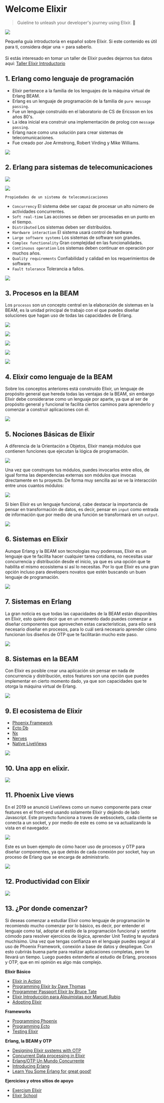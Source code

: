 # Welcome Elixir

> Guieline to unleash your developer's journey using Elixir. 🎇

![](./assets/slide-005.png)

Pequeña guía introductoria en español sobre Elixir. Si este contenido es útil para ti, considera dejar una ⭐️ para saberlo.

Si estás interesado en tomar un taller de Elixir puedes dejarnos tus datos aquí: [Taller Elixir Introductorio](https://forms.gle/YhDN56tEUDejvWmR6)

## 1. Erlang como lenguaje de programación

- Elixir pertenece a la familia de los lenguajes de la máquina virtual de Erlang BEAM.
- Erlang es un lenguaje de programación de la familia de `pure message passing`.
- Fue un lenguaje construído en el laboratorio de CS de Ericsson en los años 80's.
- La idea inicial era construir una implementación de prolog con `message passing`.
- Erlang nace como una solución para crear sistemas de telecomunicaciones.
- Fue creado por Joe Armstrong, Robert Virding y Mike Williams.

![](./assets/slide-006.png)

## 2. Erlang para sistemas de telecomunicaciones

![](./assets/slide-007.png)

![](./assets/slide-008.png)

`Propiedades de un sistema de telecomunicaciones`
- `Concurrency` El sistema debe ser capaz de procesar un alto número de actividades concurrentes.
- `Soft real-time` Las acciones se deben ser procesadas en un punto en el tiempo.
- `Distributed` Los sistemas deben ser distribuídos.
- `Hardware interaction` El sistema usará control de hardware.
- `Large software systems` Los sistemas de software son grandes.
- `Complex functionality` Gran complejidad en las funcionalidades.
- `Continuous operation` Los sistemas deben continuar en operación por muchos años.
- `Quality requirements` Confiabilidad y calidad en los requerimientos de software.
- `Fault tolerance` Tolerancia a fallos.

![](./assets/slide-009.png)

## 3. Procesos en la BEAM

Los `procesos` son un concepto central en la elaboración de sistemas en la BEAM, es la unidad principal de trabajo con el que puedes diseñar soluciones que hagan uso de todas las capacidades de Erlang.

![](./assets/slide-010.png)

![](./assets/slide-011.png)

![](./assets/slide-012.png)

![](./assets/slide-013.png)

![](./assets/slide-014.png)

## 4. Elixir como lenguaje de la BEAM

Sobre los conceptos anteriores está construído Elixir, un lenguaje de propósito general que hereda todas las ventajas de la BEAM, sin embargo Elixir debe considerarse como un lenguaje por aparte, ya que al ser de propósito general y funcional te facilita ciertos caminos para aprenderlo y comenzar a construir aplicaciones con él.

![](./assets/slide-015.png)

## 5. Nociones Básicas de Elixir

A diferencia de la Orientación a Objetos, Elixir maneja módulos que contienen funciones que ejecutan la lógica de programación.

![](./assets/slide-016.png)

Una vez que construyes tus módulos, puedes invocarlos entre ellos, de igual forma las dependencias externas son módulos que invocas directamente en tu proyecto. De forma muy sencilla así se ve la interacción entre unos cuantos módulos:

![](./assets/slide-017.png)

Si bien Elixir es un lenguaje funcional, cabe destacar la importancia de pensar en transformación de datos, es decir, pensar en `input` como entrada de información que por medio de una función se transformará en un `output`.

![](./assets/slide-018.png)

## 6. Sistemas en Elixir

Aunque Erlang y la BEAM son tecnologías muy poderosas, Elixir es un lenguaje que te facilita hacer cualquier tarea cotidiana, no necesitas usar concurrencia y distribución desde el inicio, ya que es una opción que te habilita el mismo ecosistema si así lo necesitas. Por lo que Elixir es una gran opción incluso para developers novatos que estén buscando un buen lenguaje de programación.

![](./assets/slide-019.png)

## 7. Sistemas en Erlang

La gran noticia es que todas las capacidades de la BEAM están disponibles en Elixir, esto quiere decir que en un momento dado puedes comenzar a diseñar componentes que aprovechen estas características, para ello será necesario diseñar en procesos, para lo cuál será necesario aprender cómo funcionan los diseños de OTP que te facilitarán mucho este paso.

![](./assets/slide-020.png)

## 8. Sistemas en la BEAM

Con Elixir es posible crear una aplicación sin pensar en nada de concurrencia y distribución, estos features son una opción que puedes implementar en cierto momento dado, ya que son capacidades que te otorga la máquina virtual de Erlang.

![](./assets/slide-021.png)

## 9. El ecosistema de Elixir

- [Phoenix Framework](https://www.phoenixframework.org/)
- [Ecto Db](https://hexdocs.pm/ecto/Ecto.html)
- [Nx](https://github.com/elixir-nx/)
- [Nerves](https://nerves-project.org/)
- [Native LiveViews](https://native.live/)

![](./assets/slide-022.png)

## 10. Una app en elixir.

![](./assets/slide-023.png)

## 11. Phoenix Live views

En el 2019 se anunció LiveViews como un nuevo componente para crear features en el front-end usando solamente Elixir y dejándo de lado Javascript. Este proyecto funciona a traves de websockets, cada cliente se conecta a un socket, y por medio de este es como se va actualizando la vista en el navegador. 

![](./assets/slide-024.png)

Este es un buen ejemplo de cómo hacer uso de procesos y OTP para diseñar componentes, ya que detrás de cada conexión por socket, hay un proceso de Erlang que se encarga de administrarlo. 

![](./assets/slide-025.png)

## 12. Productividad con Elixir

![](./assets/slide-026.png)

## 13. ¿Por donde comenzar?

Si deseas comenzar a estudiar Elixir como lenguaje de programación te recomiendo mucho comenzar por lo básico, es decir, por entender el lenguaje como tal, adoptar el estilo de la programación funcional y sentirte cómodo para resolver ejercicios de lógica, aprender Unit Testing te ayudará muchísimo. Una vez que tengas confianza en el lenguaje puedes seguir al uso de Phoenix Framework, conexión a base de datos y despliegue. Con esto cubrirás buena parte para realizar aplicaciones completas, pero te llevará un tiempo. Luego puedes extenderte al estudio de Erlang, procesos y OTP, que en mi opinión es algo más complejo.

**Elixir Básico**
- [Elixir in Action](https://www.manning.com/books/elixir-in-action-second-edition)
- [Programming Elixir by Dave Thomas](https://pragprog.com/titles/elixir16/programming-elixir-1-6/)
- [Programmer Passport Elixir by Bruce Tate](https://pragprog.com/titles/passelixir/programmer-passport-elixir/)
- [Elixir Introducción para Alquimistas por Manuel Rubio](https://altenwald.com/es/book/elixir)
- [Adopting Elixir](https://pragprog.com/titles/tvmelixir/adopting-elixir/)

**Frameworks**
- [Programming Phoenix](https://pragprog.com/titles/phoenix14/programming-phoenix-1-4/)
- [Programming Ecto](https://pragprog.com/titles/wmecto/programming-ecto/)
- [Testing Elixir](https://pragprog.com/titles/lmelixir/testing-elixir/)

**Erlang, la BEAM y OTP**
- [Designing Elixir systems with OTP](https://pragprog.com/titles/jgotp/designing-elixir-systems-with-otp/)
- [Concurrent Data processing in Elixir](https://pragprog.com/titles/sgdpelixir/concurrent-data-processing-in-elixir/)
- [Erlang/OTP Un Mundo Concurrente](https://altenwald.com/es/book/erlang-i)
- [Introducing Erlang](https://www.oreilly.com/library/view/introducing-erlang/9781449331757/)
- [Learn You Some Erlang for great good!](https://learnyousomeerlang.com/)

**Ejercicios y otros sitios de apoyo**
- [Exercism Elixir](https://exercism.org/tracks/elixir)
- [Elixir School](https://elixirschool.com/es/)
